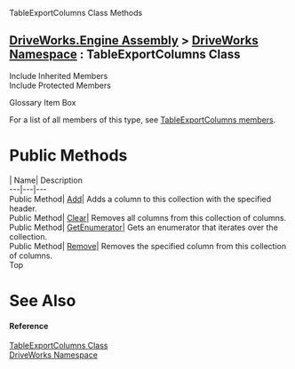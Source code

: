 TableExportColumns Class Methods   
  
[DriveWorks.Engine Assembly](topic2156.md) > [DriveWorks Namespace](topic2159.md) : TableExportColumns Class  
---  
  
Include Inherited Members    
Include Protected Members    


Glossary Item Box

For a list of all members of this type, see [TableExportColumns members](topic5580.md).

# Public Methods

| Name| Description  
---|---|---  
Public Method| [Add](topic5585.md)| Adds a column to this collection with the specified header.   
Public Method| [Clear](topic5586.md)| Removes all columns from this collection of columns.   
Public Method| [GetEnumerator](topic5587.md)| Gets an enumerator that iterates over the collection.   
Public Method| [Remove](topic5588.md)| Removes the specified column from this collection of columns.   
Top

# See Also

#### Reference

[TableExportColumns Class](topic5579.md)   
[DriveWorks Namespace](topic2159.md)


